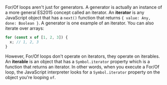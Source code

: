For/Of loops aren't just for generators. A generator is actually an instance
of a more general ES2015 concept called an iterator. An **iterator** is
any JavaScript object that has a `next()` function that returns
`{ value: Any, done: Boolean }`. A generator is one example of an iterator.
You can also iterate over arrays:

```javascript
for (const x of [1, 2, 3]) {
  x; // 1, 2, 3
}
```

However, For/Of loops don't operate on iterators, they operate on iterables.
An **iterable** is an object that has a `Symbol.iterator` property which is
a function that returns an iterator. In other words, when you execute a
For/Of loop, the JavaScript interpreter looks for a `Symbol.iterator` property
on the object you're looping `of`.
